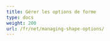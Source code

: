 ```yaml
---
title: Gérer les options de forme
type: docs
weight: 200
url: /fr/net/managing-shape-options/
---
```

